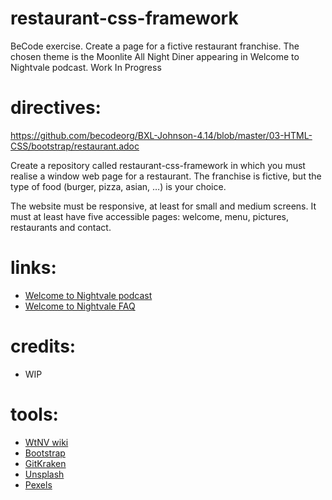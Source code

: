 # restaurant-css-framework

BeCode exercise. Create a page for a fictive restaurant franchise. The chosen theme is the Moonlite All Night Diner appearing in Welcome to Nightvale podcast. Work In Progress

# directives:
https://github.com/becodeorg/BXL-Johnson-4.14/blob/master/03-HTML-CSS/bootstrap/restaurant.adoc

Create a repository called restaurant-css-framework in which you must realise a window web page for a restaurant. The franchise is fictive, but the type of food (burger, pizza, asian, …) is your choice.

The website must be responsive, at least for small and medium screens. It must at least have five accessible pages: welcome, menu, pictures, restaurants and contact.


# links:
* [Welcome to Nightvale podcast](http://www.welcometonightvale.com)
* [Welcome to Nightvale FAQ](http://www.welcometonightvale.com/faqs#common-requests)

# credits:
* WIP


# tools:
* [WtNV wiki](https://nightvale.fandom.com/wiki/Moonlite_All-Nite_Diner)
* [Bootstrap](https://getbootstrap.com/)
* [GitKraken](https://www.gitkraken.com)
* [Unsplash](https://unsplash.com/)
* [Pexels](https://www.pexels.com)
